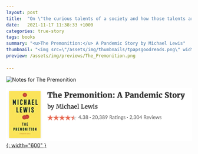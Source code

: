 ```yaml
---
layout: post
title:  "On \"the curious talents of a society and how those talents are wasted if not lead\""
date:   2021-11-17 11:38:33 +1000
categories: true-story
tags: books
summary: "<u>The Premonition:</u> A Pandemic Story by Michael Lewis"
thumbnail: "<img src=\"/assets/img/thumbnails/tpapsgoodreads.png\" width=\"600\">"
preview: /assets/img/previews/The_Premonition.png

---
```


![Notes for The Premonition][notes]

[![Book][goodreads]{: width="600" }][source]

[notes]: /assets/img/notes/The_Premonition.png
[source]: https://www.goodreads.com/book/show/56790170-the-premonition
[goodreads]: /assets/img/thumbnails/tpapsgoodreads.png
